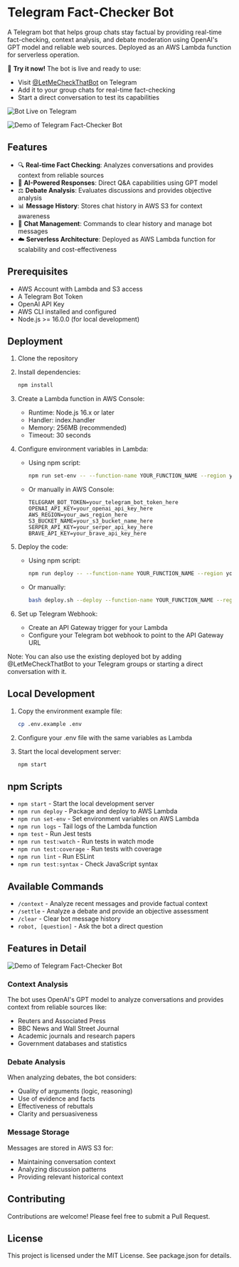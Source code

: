 # Telegram Fact-Checker Bot

A Telegram bot that helps group chats stay factual by providing real-time fact-checking, context analysis, and debate moderation using OpenAI's GPT model and reliable web sources. Deployed as an AWS Lambda function for serverless operation.

🤖 **Try it now!** The bot is live and ready to use:
- Visit [@LetMeCheckThatBot](https://t.me/LetMeCheckThatBot) on Telegram
- Add it to your group chats for real-time fact-checking
- Start a direct conversation to test its capabilities

![Bot Live on Telegram](assets/livedemo.png)

![Demo of Telegram Fact-Checker Bot](assets/demo.png)

## Features

- 🔍 **Real-time Fact Checking**: Analyzes conversations and provides context from reliable sources
- 🤖 **AI-Powered Responses**: Direct Q&A capabilities using GPT model
- ⚖️ **Debate Analysis**: Evaluates discussions and provides objective analysis
- 📊 **Message History**: Stores chat history in AWS S3 for context awareness
- 🧹 **Chat Management**: Commands to clear history and manage bot messages
- ☁️ **Serverless Architecture**: Deployed as AWS Lambda function for scalability and cost-effectiveness

## Prerequisites

- AWS Account with Lambda and S3 access
- A Telegram Bot Token
- OpenAI API Key
- AWS CLI installed and configured
- Node.js >= 16.0.0 (for local development)

## Deployment

1. Clone the repository
2. Install dependencies:
   ```bash
   npm install
   ```
3. Create a Lambda function in AWS Console:
   - Runtime: Node.js 16.x or later
   - Handler: index.handler
   - Memory: 256MB (recommended)
   - Timeout: 30 seconds

4. Configure environment variables in Lambda:
   - Using npm script:
     ```bash
     npm run set-env -- --function-name YOUR_FUNCTION_NAME --region your-region
     ```
   - Or manually in AWS Console:
     ```env
     TELEGRAM_BOT_TOKEN=your_telegram_bot_token_here
     OPENAI_API_KEY=your_openai_api_key_here
     AWS_REGION=your_aws_region_here
     S3_BUCKET_NAME=your_s3_bucket_name_here
     SERPER_API_KEY=your_serper_api_key_here
     BRAVE_API_KEY=your_brave_api_key_here
     ```

5. Deploy the code:
   - Using npm script:
     ```bash
     npm run deploy -- --function-name YOUR_FUNCTION_NAME --region your-region
     ```
   - Or manually:
     ```bash
     bash deploy.sh --deploy --function-name YOUR_FUNCTION_NAME --region your-region
     ```

6. Set up Telegram Webhook:
   - Create an API Gateway trigger for your Lambda
   - Configure your Telegram bot webhook to point to the API Gateway URL

Note: You can also use the existing deployed bot by adding @LetMeCheckThatBot to your Telegram groups or starting a direct conversation with it.

## Local Development

1. Copy the environment example file:
   ```bash
   cp .env.example .env
   ```

2. Configure your .env file with the same variables as Lambda

3. Start the local development server:
   ```bash
   npm start
   ```

## npm Scripts

- `npm start` - Start the local development server
- `npm run deploy` - Package and deploy to AWS Lambda
- `npm run set-env` - Set environment variables on AWS Lambda
- `npm run logs` - Tail logs of the Lambda function
- `npm test` - Run Jest tests
- `npm run test:watch` - Run tests in watch mode
- `npm run test:coverage` - Run tests with coverage
- `npm run lint` - Run ESLint
- `npm run test:syntax` - Check JavaScript syntax

## Available Commands

- `/context` - Analyze recent messages and provide factual context
- `/settle` - Analyze a debate and provide an objective assessment
- `/clear` - Clear bot message history
- `robot, [question]` - Ask the bot a direct question

## Features in Detail

![Demo of Telegram Fact-Checker Bot](assets/demo2.png)

### Context Analysis
The bot uses OpenAI's GPT model to analyze conversations and provides context from reliable sources like:
- Reuters and Associated Press
- BBC News and Wall Street Journal
- Academic journals and research papers
- Government databases and statistics

### Debate Analysis
When analyzing debates, the bot considers:
- Quality of arguments (logic, reasoning)
- Use of evidence and facts
- Effectiveness of rebuttals
- Clarity and persuasiveness

### Message Storage
Messages are stored in AWS S3 for:
- Maintaining conversation context
- Analyzing discussion patterns
- Providing relevant historical context

## Contributing

Contributions are welcome! Please feel free to submit a Pull Request.

## License

This project is licensed under the MIT License. See package.json for details.